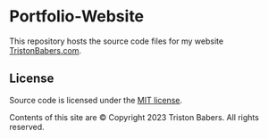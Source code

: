 # Portfolio-Website
This repository hosts the source code files for my website [TristonBabers.com]().

## License

Source code is licensed under the [MIT license](http://opensource.org/licenses/mit-license.php).

Contents of this site are © Copyright 2023 Triston Babers. All rights reserved.
